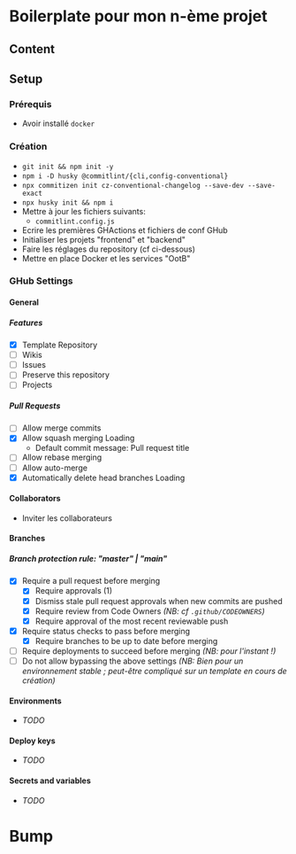 # Boilerplate pour mon n-ème projet

## Content

## Setup

### Prérequis
- Avoir installé `docker`

### Création
- `git init && npm init -y`
- `npm i -D husky @commitlint/{cli,config-conventional}`
- `npx commitizen init cz-conventional-changelog --save-dev --save-exact`
- `npx husky init && npm i`
- Mettre à jour les fichiers suivants:
  - `commitlint.config.js`
- Ecrire les premières GHActions et fichiers de conf GHub
- Initialiser les projets "frontend" et "backend"
- Faire les réglages du repository (cf ci-dessous)
- Mettre en place Docker et les services "OotB"

### GHub Settings

#### General

##### Features
- [x] Template Repository
- [ ] Wikis
- [ ] Issues
- [ ] Preserve this repository
- [ ] Projects

##### Pull Requests
- [ ] Allow merge commits
- [x] Allow squash merging Loading
  - Default commit message: Pull request title
- [ ] Allow rebase merging 
- [ ] Allow auto-merge 
- [x] Automatically delete head branches Loading

#### Collaborators
- Inviter les collaborateurs

#### Branches

##### Branch protection rule: "master" | "main"
- [x] Require a pull request before merging
  - [x] Require approvals (1)
  - [x] Dismiss stale pull request approvals when new commits are pushed
  - [x] Require review from Code Owners _(NB: cf `.github/CODEOWNERS`)_
  - [x] Require approval of the most recent reviewable push
- [x] Require status checks to pass before merging
  - [x] Require branches to be up to date before merging
- [ ] Require deployments to succeed before merging _(NB: pour l'instant !)_
- [ ] Do not allow bypassing the above settings _(NB: Bien pour un environnement stable ; peut-être compliqué sur un template en cours de création)_

#### Environments
- _TODO_

#### Deploy keys
- _TODO_

#### Secrets and variables
- _TODO_

# Bump